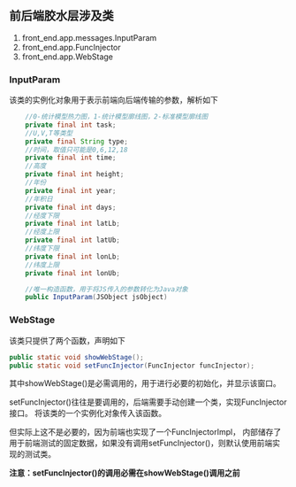 ## 前后端胶水层涉及类
1. front_end.app.messages.InputParam
2. front_end.app.FuncInjector
3. front_end.app.WebStage

### InputParam
该类的实例化对象用于表示前端向后端传输的参数，解析如下
```java
    //0-统计模型热力图，1-统计模型廓线图，2-标准模型廓线图
    private final int task;
    //U,V,T等类型
    private final String type;
    //时间，取值只可能是0,6,12,18
    private final int time;
    //高度
    private final int height;
    //年份
    private final int year;
    //年积日
    private final int days;
    //经度下限
    private final int latLb;
    //经度上限
    private final int latUb;
    //纬度下限
    private final int lonLb;
    //纬度上限
    private final int lonUb;

    //唯一构造函数，用于将JS传入的参数转化为Java对象
    public InputParam(JSObject jsObject)
```
### WebStage
该类只提供了两个函数，声明如下
```java
public static void showWebStage();
public static void setFuncInjector(FuncInjector funcInjector);
```
其中showWebStage()是必需调用的，用于进行必要的初始化，并显示该窗口。

setFuncInjector()往往是要调用的，后端需要手动创建一个类，实现FuncInjector接口。
将该类的一个实例化对象传入该函数。

但实际上这不是必要的，因为前端也实现了一个FuncInjectorImpl，
内部储存了用于前端测试的固定数据，如果没有调用setFuncInjector()，则默认使用前端实现的测试类。

**注意：setFuncInjector()的调用必需在showWebStage()调用之前**
